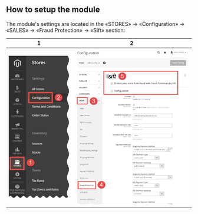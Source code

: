 ## How to setup the module
The module's settings are located in the «STORES» → «Configuration» → «SALES» → «Fraud Protection» → «Sift» section:   

1             |  2
:-------------------------:|:-------------------------:
![](https://raw.githubusercontent.com/Friends-of-Commerce/Sift-PaymentProtect/0.2.9/doc/stores--configuration.png)  |  ![](https://raw.githubusercontent.com/Friends-of-Commerce/Sift-PaymentProtect/0.2.9/doc/sales--fraud-protection--sift.png)